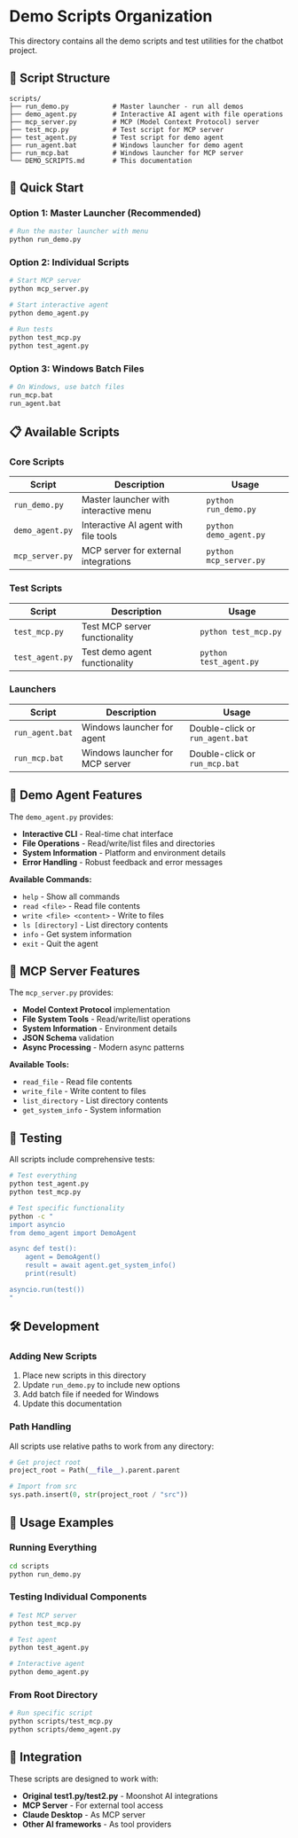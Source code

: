 # Demo Scripts Organization

This directory contains all the demo scripts and test utilities for the chatbot project.

## 📁 Script Structure

```
scripts/
├── run_demo.py           # Master launcher - run all demos
├── demo_agent.py         # Interactive AI agent with file operations
├── mcp_server.py         # MCP (Model Context Protocol) server
├── test_mcp.py           # Test script for MCP server
├── test_agent.py         # Test script for demo agent
├── run_agent.bat         # Windows launcher for demo agent
├── run_mcp.bat           # Windows launcher for MCP server
└── DEMO_SCRIPTS.md       # This documentation
```

## 🚀 Quick Start

### Option 1: Master Launcher (Recommended)
```bash
# Run the master launcher with menu
python run_demo.py
```

### Option 2: Individual Scripts
```bash
# Start MCP server
python mcp_server.py

# Start interactive agent
python demo_agent.py

# Run tests
python test_mcp.py
python test_agent.py
```

### Option 3: Windows Batch Files
```bash
# On Windows, use batch files
run_mcp.bat
run_agent.bat
```

## 📋 Available Scripts

### Core Scripts

| Script | Description | Usage |
|--------|-------------|--------|
| `run_demo.py` | Master launcher with interactive menu | `python run_demo.py` |
| `demo_agent.py` | Interactive AI agent with file tools | `python demo_agent.py` |
| `mcp_server.py` | MCP server for external integrations | `python mcp_server.py` |

### Test Scripts

| Script | Description | Usage |
|--------|-------------|--------|
| `test_mcp.py` | Test MCP server functionality | `python test_mcp.py` |
| `test_agent.py` | Test demo agent functionality | `python test_agent.py` |

### Launchers

| Script | Description | Usage |
|--------|-------------|--------|
| `run_agent.bat` | Windows launcher for agent | Double-click or `run_agent.bat` |
| `run_mcp.bat` | Windows launcher for MCP server | Double-click or `run_mcp.bat` |

## 🎯 Demo Agent Features

The `demo_agent.py` provides:
- **Interactive CLI** - Real-time chat interface
- **File Operations** - Read/write/list files and directories
- **System Information** - Platform and environment details
- **Error Handling** - Robust feedback and error messages

**Available Commands:**
- `help` - Show all commands
- `read <file>` - Read file contents
- `write <file> <content>` - Write to files
- `ls [directory]` - List directory contents
- `info` - Get system information
- `exit` - Quit the agent

## 🔧 MCP Server Features

The `mcp_server.py` provides:
- **Model Context Protocol** implementation
- **File System Tools** - Read/write/list operations
- **System Information** - Environment details
- **JSON Schema** validation
- **Async Processing** - Modern async patterns

**Available Tools:**
- `read_file` - Read file contents
- `write_file` - Write content to files
- `list_directory` - List directory contents
- `get_system_info` - System information

## 🧪 Testing

All scripts include comprehensive tests:

```bash
# Test everything
python test_agent.py
python test_mcp.py

# Test specific functionality
python -c "
import asyncio
from demo_agent import DemoAgent

async def test():
    agent = DemoAgent()
    result = await agent.get_system_info()
    print(result)

asyncio.run(test())
"
```

## 🛠️ Development

### Adding New Scripts

1. Place new scripts in this directory
2. Update `run_demo.py` to include new options
3. Add batch file if needed for Windows
4. Update this documentation

### Path Handling

All scripts use relative paths to work from any directory:

```python
# Get project root
project_root = Path(__file__).parent.parent

# Import from src
sys.path.insert(0, str(project_root / "src"))
```

## 📖 Usage Examples

### Running Everything
```bash
cd scripts
python run_demo.py
```

### Testing Individual Components
```bash
# Test MCP server
python test_mcp.py

# Test agent
python test_agent.py

# Interactive agent
python demo_agent.py
```

### From Root Directory
```bash
# Run specific script
python scripts/test_mcp.py
python scripts/demo_agent.py
```

## 🔄 Integration

These scripts are designed to work with:
- **Original test1.py/test2.py** - Moonshot AI integrations
- **MCP Server** - For external tool access
- **Claude Desktop** - As MCP server
- **Other AI frameworks** - As tool providers